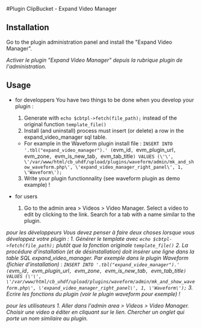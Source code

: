 #Plugin ClipBucket - Expand Video Manager

## Installation
Go to the plugin administration panel and install the "Expand Video Manager".

*Activer le plugin "Expand Video Manager" depuis la rubrique plugin de l'administration.*

## Usage
* for developpers
  You have two things to be done when you develop your plugin :
  1. Generate with `echo $cbtpl->fetch(file_path);` instead of the original function `template_file()`
  2. Install (and uninstall) process must insert (or delete) a row in the expand_video_manager sql table.
    * For example in the Waveform plugin install file : 
    `INSERT INTO '.tbl("expand_video_manager").' (`evm_id`, `evm_plugin_url`, `evm_zone`, `evm_is_new_tab`, `evm_tab_title`) VALUES (\'\', \'/var/www/html/cb_uhdf/upload/plugins/waveform/admin/mk_and_show_waveform.php\', \'expand_video_manager_right_panel\', 1, \'Waveform\');`
  3. Write your plugin functionnality (see waveform plugin as demo example) !

* for users
  1. Go to the admin area > Videos > Video Manager. Select a video to edit by clicking to the link. Search for a tab with a name similar to the plugin.

*pour les développeurs*
  *Vous devez penser à faire deux choses lorsque vous développez votre plugin :*
  *1. Générer le template avec `echo $cbtpl->fetch(file_path);` plutôt que la fonction originale `template_file()`*
  *2. La procédure d'installation (et de désinstallation) doit insérer une ligne dans la table SQL expand_video_manager.
    Par exemple dans le plugin Waveform (fichier d'installation) : 
    `INSERT INTO '.tbl("expand_video_manager").' (`evm_id`, `evm_plugin_url`, `evm_zone`, `evm_is_new_tab`, `evm_tab_title`) VALUES (\'\', \'/var/www/html/cb_uhdf/upload/plugins/waveform/admin/mk_and_show_waveform.php\', \'expand_video_manager_right_panel\', 1, \'Waveform\');`
  3. Ecrire les fonctions du plugin (voir le plugin waveform pour exemple) !*

*pour les utilisateurs*
  *1. Aller dans l'admin area > Videos > Video Manager. Choisir une video a éditer en cliquant sur le lien. Chercher un onglet qui porte un nom similaire au plugin.*
